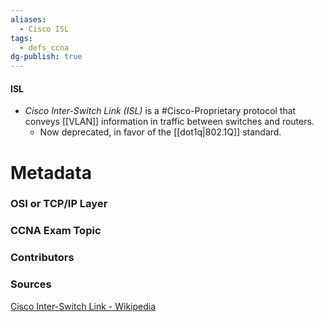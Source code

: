```yaml
---
aliases:
  - Cisco ISL
tags:
  - defs_ccna
dg-publish: true
---
```

#### ISL
- *Cisco Inter-Switch Link (ISL)* is a #Cisco-Proprietary protocol that conveys [[VLAN]] information in traffic between switches and routers.
	- Now deprecated, in favor of the [[dot1q|802.1Q]] standard.







# Metadata
### OSI or TCP/IP Layer

### CCNA Exam Topic

### Contributors

### Sources
[Cisco Inter-Switch Link - Wikipedia](https://en.wikipedia.org/wiki/Cisco_Inter-Switch_Link)
